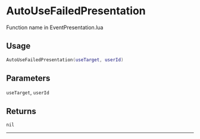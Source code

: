 # AutoUseFailedPresentation
Function name in EventPresentation.lua
## Usage
```lua
AutoUseFailedPresentation(useTarget, userId)
```
## Parameters
`useTarget`, `userId`
## Returns
`nil`

---